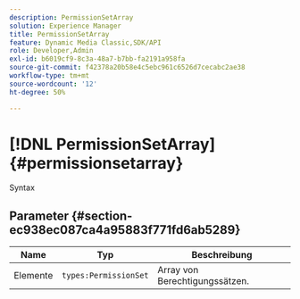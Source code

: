 ```yaml
---
description: PermissionSetArray
solution: Experience Manager
title: PermissionSetArray
feature: Dynamic Media Classic,SDK/API
role: Developer,Admin
exl-id: b6019cf9-8c3a-48a7-b7bb-fa2191a958fa
source-git-commit: f42378a20b58e4c5ebc961c6526d7cecabc2ae38
workflow-type: tm+mt
source-wordcount: '12'
ht-degree: 50%

---
```


# [!DNL PermissionSetArray]{#permissionsetarray}

Syntax

## Parameter {#section-ec938ec087ca4a95883f771fd6ab5289}

| Name | Typ | Beschreibung |
|---|---|---|
| Elemente | `types:PermissionSet` | Array von Berechtigungssätzen. |
